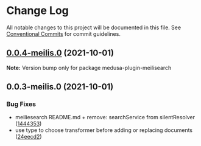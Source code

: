 # Change Log

All notable changes to this project will be documented in this file.
See [Conventional Commits](https://conventionalcommits.org) for commit guidelines.

## [0.0.4-meilis.0](https://github.com/medusajs/medusa/compare/medusa-plugin-meilisearch@0.0.3-meilis.0...medusa-plugin-meilisearch@0.0.4-meilis.0) (2021-10-01)

**Note:** Version bump only for package medusa-plugin-meilisearch





## 0.0.3-meilis.0 (2021-10-01)


### Bug Fixes

* meiliesearch README.md + remove: searchService from silentResolver ([1444353](https://github.com/medusajs/medusa/commit/1444353b0af4e18a23cebbf46b6d1246aa495bb4))
* use type to choose transformer before adding or replacing documents ([24eecd2](https://github.com/medusajs/medusa/commit/24eecd2922e0c3425f2d43549b3227c756820387))
